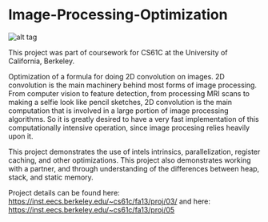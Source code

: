 Image-Processing-Optimization
=============================

![alt tag](https://raw.github.com/aaron-feldman/Image-Processing-Optimization/master/example_image.png)

This project was part of coursework for CS61C at the University of California, Berkeley.

Optimization of a formula for doing 2D convolution on images. 2D convolution is the main machinery behind most forms of image processing. From computer vision to feature detection, from processing MRI scans to making a selfie look like pencil sketches, 2D convolution is the main computation that is involved in a large portion of image processing algorithms. So it is greatly desired to have a very fast implementation of this computationally intensive operation, since image procesing relies heavily upon it.

This project demonstrates the use of intels intrinsics, parallelization, register caching, and other optimizations. This project also demonstrates working with a partner, and through understanding of the differences between heap, stack, and static memory.

Project details can be found here: https://inst.eecs.berkeley.edu/~cs61c/fa13/proj/03/
and here: https://inst.eecs.berkeley.edu/~cs61c/fa13/proj/05

